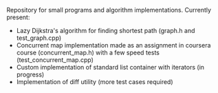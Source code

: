 Repository for small programs and algorithm implementations. Currently present:
- Lazy Dijkstra's algorithm for finding shortest path (graph.h and test_graph.cpp)
- Concurrent map implementation made as an assignment in coursera course (concurrent_map.h) with a few speed tests (test_concurrent_map.cpp)
- Custom implementation of standard list container with iterators (in progress)
- Implementation of diff utility (more test cases required)
